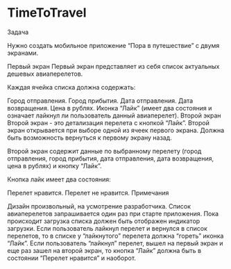 # TimeToTravel

Задача

Нужно создать мобильное приложение “Пора в путешествие” с двумя экранами.

Первый экран
Первый экран представляет из себя список актуальных дешевых авиаперелетов.

Каждая ячейка списка должна содержать:

Город отправления.
Город прибытия.
Дата отправления.
Дата возвращения.
Цена в рублях.
Иконка “Лайк” (имеет два состояния и означает лайкнул ли пользователь данный авиаперелет).
Второй экран
Второй экран - это детализация перелета с кнопкой “Лайк”.
Второй экран открывается при выборе одной из ячеек первого экрана. Должна быть возможность вернуться к первому экрану назад.

Второй экран содержит данные по выбранному перелету (город отправления, город прибытия, дата отправления, дата возвращения, цена в рублях) и кнопку “Лайк”.

Кнопка лайк имеет два состояния:

Перелет нравится.
Перелет не нравится.
Примечания

Дизайн произвольный, на усмотрение разработчика.
Список авиаперелетов запрашивается один раз при старте приложения.
Пока происходит загрузка списка должен быть отображен индикатор загрузки.
Если пользователь лайкнул перелет и вернулся в список перелетов, то в списке у “лайкнутого” перелета должна “гореть” иконка “Лайк”.
Если пользователь “лайкнул” перелет, вышел на первый экран и еще раз зашел на второй экран, то кнопка “Лайк” должна быть в состоянии “Перелет нравится” и наоборот.
